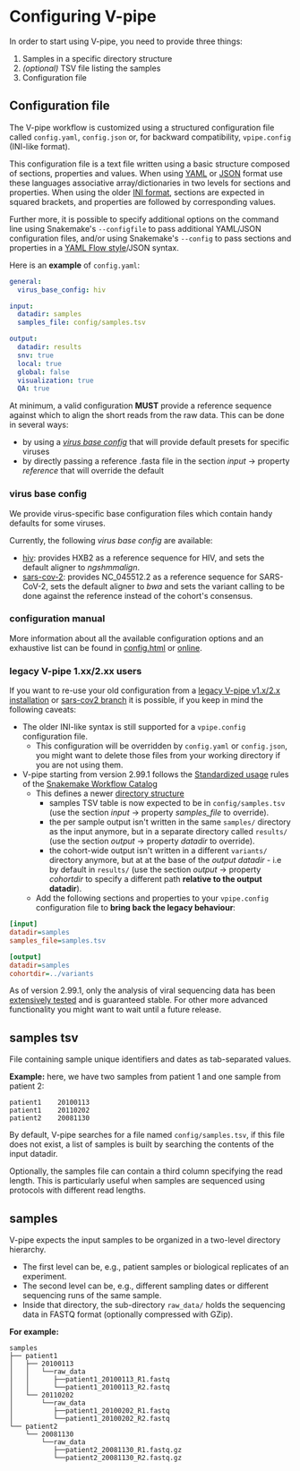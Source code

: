 <!-- markdownlint-disable MD013 -->

# Configuring V-pipe

In order to start using V-pipe, you need to provide three things:

 1. Samples in a specific directory structure
 2. _(optional)_ TSV file listing the samples
 3. Configuration file

## Configuration file

The V-pipe workflow is customized using a structured configuration file called `config.yaml`, `config.json` or, for backward compatibility, `vpipe.config` (INI-like format).

This configuration file is a text file written using a basic structure composed of sections, properties and values. When using [YAML](https://yaml.org/spec/1.0/#id2564813) or [JSON](https://www.json.org/json-en.html) format use these languages associative array/dictionaries in two levels for sections and properties. When using the older [INI format](https://docs.python.org/3/library/configparser.html), sections are expected in squared brackets, and properties are followed by corresponding values.

Further more, it is possible to specify additional options on the command line using Snakemake's `--configfile` to pass additional YAML/JSON configuration files, and/or using Snakemake's `--config` to pass sections and properties in a [YAML Flow style](https://yaml.org/spec/1.2.0/#Flow)/JSON syntax.

Here is an **example** of `config.yaml`:

```yaml
general:
  virus_base_config: hiv

input:
  datadir: samples
  samples_file: config/samples.tsv

output:
  datadir: results
  snv: true
  local: true
  global: false
  visualization: true
  QA: true
```

At minimum, a valid configuration **MUST** provide a reference sequence against which to align the short reads from the raw data. This can be done in several ways:

- by using a [_virus base config_](#virus-base-config) that will provide default presets for specific viruses
- by directly passing a reference .fasta file in the section _input_ -> property _reference_ that will override the default

### virus base config

We provide virus-specific base configuration files which contain handy defaults for some viruses.

Currently, the following _virus base config_ are available:

- [hiv](hiv.yaml): provides HXB2 as a reference sequence for HIV, and sets the default aligner to _ngshmmalign_.
- [sars-cov-2](sars-cov-2.yaml): provides NC\_045512.2 as a reference sequence for SARS-CoV-2, sets the default aligner to _bwa_ and sets the variant calling to be done against the reference instead of the cohort's consensus.

### configuration manual

More information about all the available configuration options and an exhaustive list can be found in [config.html](config.html)
or [online](https://htmlpreview.github.io/?https://github.com/cbg-ethz/V-pipe/blob/master/config/config.html).

### legacy V-pipe 1.xx/2.xx users

If you want to re-use your old configuration
from a [legacy V-pipe v1.x/2.x installation](https://github.com/cbg-ethz/V-pipe/wiki/options)
or [sars-cov2 branch](https://cbg-ethz.github.io/V-pipe/tutorial/sars-cov2/#running-v-pipe)
it is possible, if you keep in mind the following caveats:

- The older INI-like syntax is still supported for a `vpipe.config` configuration file.
  - This configuration will be overridden by `config.yaml` or `config.json`,
    you might want to delete those files from your working directory if you are not using them.
- V-pipe starting from version 2.99.1 follows the [Standardized usage](https://snakemake.github.io/snakemake-workflow-catalog/?rules=true) rules of the
  [Snakemake Workflow Catalog](https://snakemake.github.io/snakemake-workflow-catalog/?usage=cbg-ethz/V-pipe)
  - This defines a newer [directory structure](https://snakemake.readthedocs.io/en/stable/snakefiles/deployment.html#distribution-and-reproducibility)
    - samples TSV table is now expected to be in `config/samples.tsv`
      (use the section _input_ ->  property _samples_file_ to override).
    - the per sample output isn't written in the same `samples/` directory as the input anymore, but in a separate directory called `results/`
      (use the section _output_ -> property _datadir_ to override).
    - the cohort-wide output isn't written in a different `variants/` directory anymore, but at at the base of the _output datadir_ - i.e by default in `results/`
      (use the section _output_ -> property _cohortdir_ to specify a different path **relative to the output datadir**).
  - Add the following sections and properties to your `vpipe.config` configuration file to **bring back the legacy behaviour**:

```ini
[input]
datadir=samples
samples_file=samples.tsv

[output]
datadir=samples
cohortdir=../variants
```

As of version 2.99.1, only the analysis of viral sequencing data has been
[extensively tested](https://github.com/cbg-ethz/V-pipe/actions/workflows/run_regression_tests.yaml)
and is guaranteed stable.
For other more advanced functionality you might want to wait until a future release.

## samples tsv

File containing sample unique identifiers and dates as tab-separated values.

**Example:** here, we have two samples from patient 1 and one sample from patient 2:

```tsv
patient1    20100113
patient1    20110202
patient2    20081130
```

By default, V-pipe searches for a file named `config/samples.tsv`, if this file does not exist, a list of samples is built by searching the contents of the input datadir.

Optionally, the samples file can contain a third column specifying the read length. This is particularly useful when samples are sequenced using protocols with different read lengths.

## samples

V-pipe expects the input samples to be organized in a two-level directory hierarchy.

- The first level can be, e.g., patient samples or biological replicates of an experiment.
- The second level can be, e.g., different sampling dates or different sequencing runs of the same sample.
- Inside that directory, the sub-directory `raw_data/` holds the sequencing data in FASTQ format (optionally compressed with GZip).

**For example:**

```lang-none
samples
├── patient1
│   ├── 20100113
│   │   └──raw_data
│   │      ├──patient1_20100113_R1.fastq
│   │      └──patient1_20100113_R2.fastq
│   └── 20110202
│       └──raw_data
│          ├──patient1_20100202_R1.fastq
│          └──patient1_20100202_R2.fastq
└── patient2
    └── 20081130
        └──raw_data
           ├──patient2_20081130_R1.fastq.gz
           └──patient2_20081130_R2.fastq.gz
```
